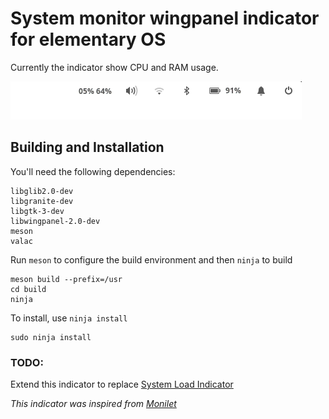 # System monitor wingpanel indicator for elementary OS

Currently the indicator show CPU and RAM usage.

![Screenshot](data/images/screenshot.png)

## Building and Installation

You'll need the following dependencies:

```
libglib2.0-dev
libgranite-dev
libgtk-3-dev
libwingpanel-2.0-dev
meson
valac
```


Run `meson` to configure the build environment and then `ninja` to build

```
meson build --prefix=/usr
cd build
ninja
```

To install, use `ninja install`

```
sudo ninja install
```


### TODO:
Extend this indicator to replace [System Load Indicator](https://launchpad.net/indicator-multiload)


_This indicator was inspired from [Monilet](https://github.com/kmal-kenneth/monilet)_